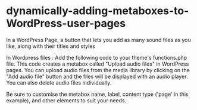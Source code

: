 # dynamically-adding-metaboxes-to-WordPress-user-pages
In a WordPress Page, a button that lets you add as many sound files as you like, along with their titles and styles

In Wordpress files : Add the following code to your theme's functions.php file.
This code creates a metabox called "Upload audio files" in WordPress pages. You can upload audio files from the media library by clicking on the "Add audio file" button and the files will be displayed with an audio player. You can also delete audio files individually.

Be sure to customise the metabox name, label, content type ('page' in this example), and other elements to suit your needs.

